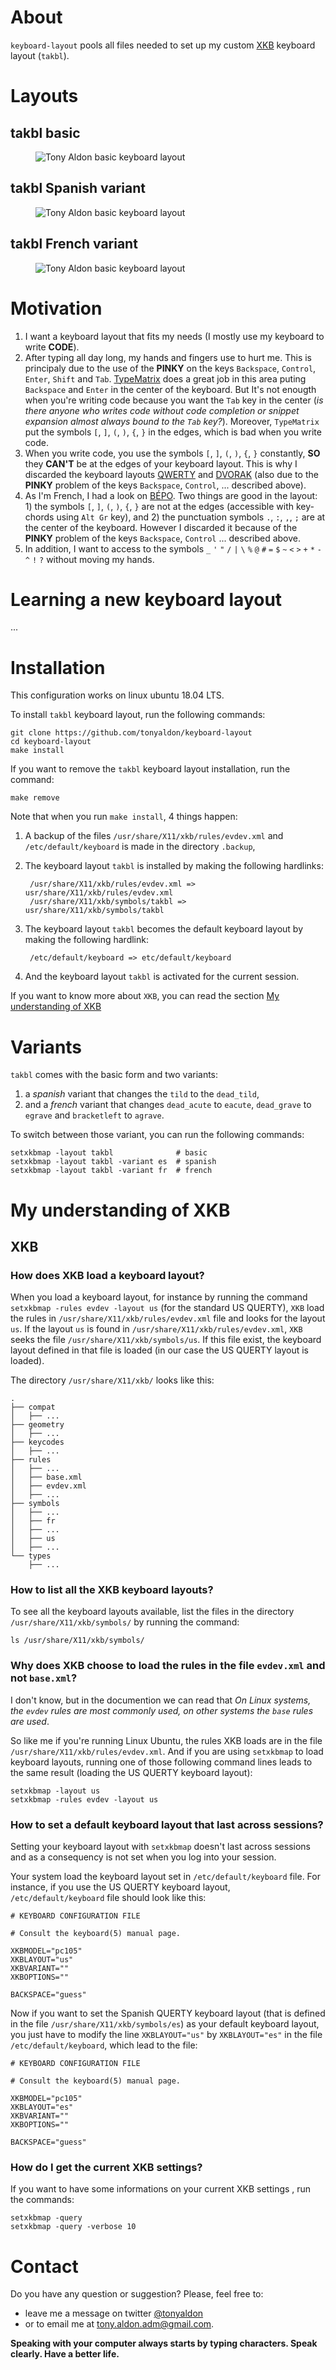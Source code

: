 # About

`keyboard-layout` pools all files needed to set up my custom
[XKB](https://wiki.archlinux.org/index.php/X_keyboard_extension)
keyboard layout (`takbl`).

# Layouts

## takbl basic

<p align="center">
	<figure>
	<img src="takbl-basic.svg" alt="Tony Aldon basic keyboard layout " title="Tony Aldon (kbl basic)">
	</figure>
<p/>

## takbl Spanish variant

<p align="center">
	<figure>
	<img src="takbl-basic-es.svg" alt="Tony Aldon basic keyboard layout " title="Tony Aldon (kbl Spanish)">
	</figure>
<p/>

## takbl French variant

<p align="center">
	<figure>
	<img src="takbl-basic-fr.svg" alt="Tony Aldon basic keyboard layout " title="Tony Aldon (kbl French)">
	</figure>
<p/>

# Motivation

1. I want a keyboard layout that fits my needs (I mostly use my
   keyboard to write **CODE**).
2. After typing all day long, my hands and fingers use to hurt me.
   This is principaly due to the use of the **PINKY** on the keys
   `Backspace`, `Control`, `Enter`, `Shift` and `Tab`.
   [TypeMatrix](http://www.typematrix.com/) does a great job in this
   area puting `Backspace` and `Enter` in the center of the
   keyboard.  But It's not enougth when you're writing code because
   you want the `Tab` key in the center (_is there anyone who writes
   code without code completion or snippet expansion almost always
   bound to the `Tab` key?_).  Moreover, `TypeMatrix` put the symbols
   `[`, `]`, `(`, `)`, `{`, `}` in the edges, which is bad when you
   write code.
3. When you write code, you use the symbols `[`, `]`, `(`, `)`, `{`,
   `}` constantly, **SO** they **CAN'T** be at the edges of your
   keyboard layout.  This is why I discarded the keyboard layouts
   [QWERTY](https://en.wikipedia.org/wiki/QWERTY) and
   [DVORAK](https://en.wikipedia.org/wiki/Dvorak_keyboard_layout)
   (also due to the **PINKY** problem of the keys `Backspace`,
   `Control`, ... described above).
4. As I'm French, I had a look on
  [BÉPO](https://en.wikipedia.org/wiki/B%C3%89PO).  Two things are
  good in the layout: 1) the symbols `[`, `]`, `(`, `)`, `{`, `}` are
  not at the edges (accessible with key-chords using `Alt Gr` key), and 2)
  the punctuation symbols `.`, `:`, `,`, `;` are at the center of the
  keyboard.  However I discarded it because of the **PINKY** problem
  of the keys `Backspace`, `Control` ... described above.
5. In addition, I want to access to the symbols `_` `'` `"` `/`
   `|` `\` `%` `@` `#` `=` `$` `~` `<` `>` `+` `*` `-`
   `^` `!` `?` without moving my hands.

# Learning a new keyboard layout
...
# Installation

This configuration works on linux ubuntu 18.04 LTS.

To install `takbl` keyboard layout, run the following commands:

	git clone https://github.com/tonyaldon/keyboard-layout
	cd keyboard-layout
	make install

If you want to remove the `takbl` keyboard layout installation, run
the command:

	make remove

Note that when you run `make install`, 4 things happen:
1. A backup of the files `/usr/share/X11/xkb/rules/evdev.xml` and
   `/etc/default/keyboard` is made in the directory `.backup`,
2. The keyboard layout `takbl` is installed by making the following
   hardlinks:

        /usr/share/X11/xkb/rules/evdev.xml => usr/share/X11/xkb/rules/evdev.xml
        /usr/share/X11/xkb/symbols/takbl => usr/share/X11/xkb/symbols/takbl

3. The keyboard layout `takbl` becomes the default keyboard layout by
   making the following hardlink:

        /etc/default/keyboard => etc/default/keyboard

4. And the keyboard layout `takbl` is activated for the current session.

If you want to know more about `XKB`, you can read the section [My
understanding of XKB](#my-understanding-of-xkb)

# Variants

`takbl` comes with the basic form and two variants:
1. a *spanish* variant that changes the `tild` to the `dead_tild`,
2. and a *french* variant that changes `dead_acute` to `eacute`,
   `dead_grave` to `egrave` and `bracketleft` to `agrave`.

To switch between those variant, you can run the following commands:

	setxkbmap -layout takbl              # basic
	setxkbmap -layout takbl -variant es  # spanish
	setxkbmap -layout takbl -variant fr  # french

# My understanding of XKB

## XKB

### How does XKB load a keyboard layout?

When you load a keyboard layout, for instance by running the command
`setxkbmap -rules evdev -layout us` (for the standard US QUERTY),
`XKB` load the rules in `/usr/share/X11/xkb/rules/evdev.xml` file and
looks for the layout `us`.  If the layout `us` is found in
`/usr/share/X11/xkb/rules/evdev.xml`, `XKB` seeks the file
`/usr/share/X11/xkb/symbols/us`.  If this file exist, the keyboard
layout defined in that file is loaded (in our case the US QUERTY
layout is loaded).

The directory `/usr/share/X11/xkb/` looks like this:

```
.
├── compat
│   ├── ...
├── geometry
│   ├── ...
├── keycodes
│   ├── ...
├── rules
│   ├── ...
│   ├── base.xml
│   ├── evdev.xml
│   ├── ...
├── symbols
│   ├── ...
│   ├── fr
│   ├── ...
│   ├── us
│   ├── ...
└── types
    ├── ...
```

### How to list all the XKB keyboard layouts?

To see all the keyboard layouts available, list the files in the directory
`/usr/share/X11/xkb/symbols/` by running the command:

	ls /usr/share/X11/xkb/symbols/

### Why does XKB choose to load the rules in the file `evdev.xml` and not `base.xml`?

I don't know, but in the documention we can read that *On Linux
systems, the `evdev` rules are most commonly used, on other systems
the `base` rules are used*.

So like me if you're running Linux Ubuntu, the rules XKB loads are
in the file `/usr/share/X11/xkb/rules/evdev.xml`.  And if you are
using `setxkbmap` to load keyboard layouts, running one of those
following command lines leads to the same result (loading the US
QUERTY keyboard layout):

	setxkbmap -layout us
	setxkbmap -rules evdev -layout us

### How to set a default keyboard layout that last across sessions?

Setting your keyboard layout with `setxkbmap` doesn't last across
sessions and as a consequency is not set when you log into your
session.

Your system load the keyboard layout set in `/etc/default/keyboard`
file.  For instance, if you use the US QUERTY keyboard layout,
`/etc/default/keyboard` file should look like this:

```
# KEYBOARD CONFIGURATION FILE

# Consult the keyboard(5) manual page.

XKBMODEL="pc105"
XKBLAYOUT="us"
XKBVARIANT=""
XKBOPTIONS=""

BACKSPACE="guess"
```

Now if you want to set the Spanish QUERTY keyboard layout (that is defined in the file
`/usr/share/X11/xkb/symbols/es`) as your default keyboard layout, you
just have to modify the line `XKBLAYOUT="us"` by `XKBLAYOUT="es"` in
the file `/etc/default/keyboard`, which lead to the file:

```
# KEYBOARD CONFIGURATION FILE

# Consult the keyboard(5) manual page.

XKBMODEL="pc105"
XKBLAYOUT="es"
XKBVARIANT=""
XKBOPTIONS=""

BACKSPACE="guess"
```


### How do I get the current XKB settings?

If you want to have some informations on your current XKB settings ,
run the commands:

    setxkbmap -query
    setxkbmap -query -verbose 10

# Contact

Do you have any question or suggestion? Please, feel free to:
* leave me a message on twitter <a
href="http://www.twitter.com/tonyaldon">@tonyaldon</a>
* or to email me at tony.aldon.adm@gmail.com.

**Speaking with your computer always starts by typing
characters. Speak clearly. Have a better life.**
